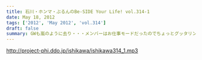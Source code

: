 ```yaml
---
title: 石川・ホンマ・ぶるんのBe-SIDE Your Life! vol.314-1
date: May 18, 2012
tags: ['2012', 'May 2012', 'vol.314']
draft: false
summary: GWも嵐のように去り・・・メンバーはお仕事モードだったのでちょっとグッタリンダ～～。石川サン何かいろいろとホンマさんとあったようで新たなるものがまた起動したとかしないとか。NAMAE
---
```


http://project-phi.ddo.jp/ishikawa/ishikawa314_1.mp3